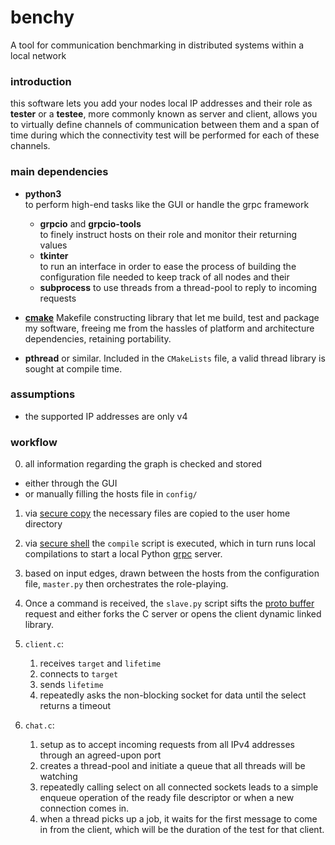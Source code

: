 # benchy
A tool for communication benchmarking in distributed systems within a local network

### introduction
this software lets you add your nodes local IP addresses and their role as **tester**
or a **testee**, more commonly known as server and client, allows you to virtually
define channels of communication between them and a span of time during which the
connectivity test will be performed for each of these channels.

### main dependencies
+ **python3**  
to perform high-end tasks like the GUI or handle the grpc framework

  + **grpcio** and **grpcio-tools**  
  to finely instruct hosts on their role and monitor their returning values  
  + **tkinter**  
  to run an interface in order to ease the process of building the
  configuration file needed to keep track of all nodes and their
  + **subprocess**
  to use threads from a thread-pool to reply to incoming requests

+ [**cmake**](https://cmake.org/)
Makefile constructing library that let me build, test and package my software,
freeing me from the hassles of platform and architecture dependencies, retaining
portability.
+ **pthread**
or similar. Included in the `CMakeLists` file, a valid thread library is
sought at compile time.

### assumptions
+ the supported IP addresses are only v4

### workflow
0. all information regarding the graph is checked and stored  
  + either through the GUI  
  + or manually filling the hosts file in `config/`  
1. via [secure copy](https://linux.die.net/man/1/scp) the necessary files are
copied to the user home directory
2. via [secure shell](https://linux.die.net/man/1/ssh) the `compile` script is
executed, which in turn runs local compilations to start a local Python
[grpc](https://grpc.io/docs/languages/python/quickstart/) server.
3. based on input edges, drawn between the hosts from the configuration file,
`master.py` then orchestrates the role-playing.
4. Once a command is received, the `slave.py` script
sifts the [proto buffer](https://developers.google.com/protocol-buffers/docs/pythontutorial)
request and either forks the C server or opens the client dynamic linked library.
5. `client.c`:  

   1. receives `target` and `lifetime`
   2. connects to `target`
   3. sends `lifetime`
   4. repeatedly asks the non-blocking socket for data until the select returns a timeout
6. `chat.c`:  

   1. setup as to accept incoming requests from all IPv4 addresses through an agreed-upon port
   2. creates a thread-pool and initiate a queue that all threads will be watching
   3. repeatedly calling select on all connected sockets leads to a simple enqueue operation
    of the ready file descriptor or when a new connection comes in.
   4. when a thread picks up a job, it waits for the first message to come in from the client,
    which will be the duration of the test for that client.
